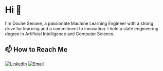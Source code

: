 # Hi 👋

I'm Douhe Senane, a passionate Machine Learning Engineer with a strong drive for learning and a commitment to innovation. I hold a state engineering degree in Artificial Intelligence and Computer Science.

## 📫 How to Reach Me

[![LinkedIn](https://img.shields.io/badge/LinkedIn-blue?style=flat&logo=linkedin&logoColor=white)](https://www.linkedin.com/in/douha-senane-666b15222)
[![Email](https://img.shields.io/badge/Email-D14836?style=flat&logo=gmail&logoColor=white)](mailto:senanedouha@gmail.com)
